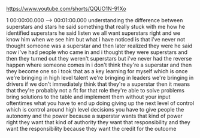 https://www.youtube.com/shorts/QQUO1N-91Xo

1 00:00:00.000 --\> 00:01:00.000 understanding the difference between
superstars and stars he said something that really stuck with me how he
identified superstars he said listen we all want superstars right and we
know him when we see him but what i have noticed is that i've never not
thought someone was a superstar and then later realized they were he
said now i've had people who came in and i thought they were superstars
and then they turned out they weren't superstars but i've never had the
reverse happen where someone comes in i don't think they're a superstar
and then they become one so i took that as a key learning for myself
which is once we're bringing in high level talent we're bringing in
leaders we're bringing in drivers if we don't immediately think that
they're a superstar then it means that they're probably not a fit for
that role they're able to solve problems bring solutions to the table
and implement them without your input oftentimes what you have to end up
doing giving up the next level of control which is control around high
level decisions you have to give people the autonomy and the power
because a superstar wants that kind of power right they want that kind
of authority they want that responsibility and they want the
responsibility because they want the credit for the outcome
